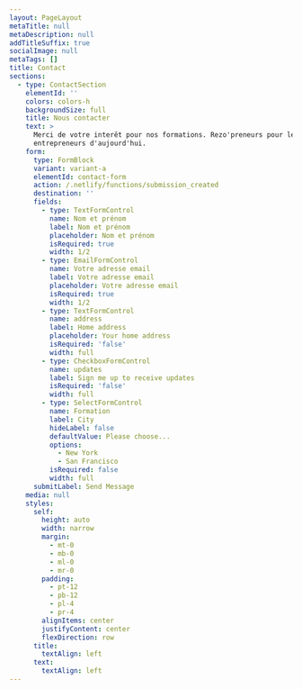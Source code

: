 ```yaml
---
layout: PageLayout
metaTitle: null
metaDescription: null
addTitleSuffix: true
socialImage: null
metaTags: []
title: Contact
sections:
  - type: ContactSection
    elementId: ''
    colors: colors-h
    backgroundSize: full
    title: Nous contacter
    text: >
      Merci de votre interêt pour nos formations. Rezo'preneurs pour les
      entrepreneurs d'aujourd'hui.
    form:
      type: FormBlock
      variant: variant-a
      elementId: contact-form
      action: /.netlify/functions/submission_created
      destination: ''
      fields:
        - type: TextFormControl
          name: Nom et prénom
          label: Nom et prénom
          placeholder: Nom et prénom
          isRequired: true
          width: 1/2
        - type: EmailFormControl
          name: Votre adresse email
          label: Votre adresse email
          placeholder: Votre adresse email
          isRequired: true
          width: 1/2
        - type: TextFormControl
          name: address
          label: Home address
          placeholder: Your home address
          isRequired: 'false'
          width: full
        - type: CheckboxFormControl
          name: updates
          label: Sign me up to receive updates
          isRequired: 'false'
          width: full
        - type: SelectFormControl
          name: Formation
          label: City
          hideLabel: false
          defaultValue: Please choose...
          options:
            - New York
            - San Francisco
          isRequired: false
          width: full
      submitLabel: Send Message
    media: null
    styles:
      self:
        height: auto
        width: narrow
        margin:
          - mt-0
          - mb-0
          - ml-0
          - mr-0
        padding:
          - pt-12
          - pb-12
          - pl-4
          - pr-4
        alignItems: center
        justifyContent: center
        flexDirection: row
      title:
        textAlign: left
      text:
        textAlign: left
---
```


